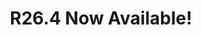 ---
layout: post
title: "R26.4 Now Available!"
image: /assets/blog/r26-4-released.png
permalink: /blog/r26-4-released
type: blog
preview-text: | 
  A new resource version is now available!
  
  R26.4 introduces a few new features, notably 1.19.3 support
main-text: | 
  A new resource version is now available!
  
  R26.4 introduces a few new features, notably 1.19.3 support
  
  Added Features:

  - Added support for Minecraft 1.19.3

  - Added an option to disable music that might be claimed on YouTube or Twitch (/trigger safemusic)

  - Added LCE style item tooltips

  - Added mini game logo to tablist

  - Added Natural texture pack as an option for ModTools creators

  - Fixed hotbar UI having a shadow in 1.19.1 and above

  - Removed shadows from a bunch of Custom UI elements

  - Fixed paintings that had transparency in their texture having a black background

  - Added French translations

  - Plus some other tweaks!

  Unfortunately, due to some features in this update that require 1.17+ features, **1.16 version support is being dropped in this update**
markdown: true
---